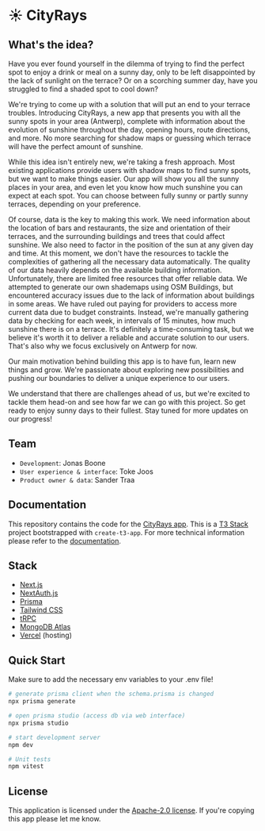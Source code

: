 # ☀️ CityRays

## What's the idea?

Have you ever found yourself in the dilemma of trying to find the perfect spot to enjoy a drink or meal on a sunny day, only to be left disappointed by the lack of sunlight on the terrace? Or on a scorching summer day, have you struggled to find a shaded spot to cool down?

We're trying to come up with a solution that will put an end to your terrace troubles. Introducing CityRays, a new app that presents you with all the sunny spots in your area (Antwerp), complete with information about the evolution of sunshine throughout the day, opening hours, route directions, and more. No more searching for shadow maps or guessing which terrace will have the perfect amount of sunshine.

While this idea isn't entirely new, we're taking a fresh approach. Most existing applications provide users with shadow maps to find sunny spots, but we want to make things easier. Our app will show you all the sunny places in your area, and even let you know how much sunshine you can expect at each spot. You can choose between fully sunny or partly sunny terraces, depending on your preference.

Of course, data is the key to making this work. We need information about the location of bars and restaurants, the size and orientation of their terraces, and the surrounding buildings and trees that could affect sunshine. We also need to factor in the position of the sun at any given day and time. At this moment, we don't have the resources to tackle the complexities of gathering all the necessary data automatically. The quality of our data heavily depends on the available building information. Unfortunately, there are limited free resources that offer reliable data. We attempted to generate our own shademaps using OSM Buildings, but encountered accuracy issues due to the lack of information about buildings in some areas. We have ruled out paying for providers to access more current data due to budget constraints. Instead, we're manually gathering data by checking for each week, in intervals of 15 minutes, how much sunshine there is on a terrace. It's definitely a time-consuming task, but we believe it's worth it to deliver a reliable and accurate solution to our users. That's also why we focus exclusively on Antwerp for now.

Our main motivation behind building this app is to have fun, learn new things and grow. We're passionate about exploring new possibilities and pushing our boundaries to deliver a unique experience to our users.

We understand that there are challenges ahead of us, but we're excited to tackle them head-on and see how far we can go with this project. So get ready to enjoy sunny days to their fullest. Stay tuned for more updates on our progress!

## Team

- `Development`: Jonas Boone
- `User experience & interface`: Toke Joos
- `Product owner & data`: Sander Traa

## Documentation

This repository contains the code for the [CityRays app](https://cityrays.vercel.app/). This is a [T3 Stack](https://create.t3.gg/) project bootstrapped with `create-t3-app`. For more technical information please refer to the [documentation](./docs/GUIDELINES.md).

## Stack

- [Next.js](https://nextjs.org)
- [NextAuth.js](https://next-auth.js.org)
- [Prisma](https://prisma.io)
- [Tailwind CSS](https://tailwindcss.com)
- [tRPC](https://trpc.io)
- [MongoDB Atlas](https://www.mongodb.com/cloud/atlas)
- [Vercel](https://vercel.com) (hosting)

## Quick Start

Make sure to add the necessary env variables to your .env file!

```bash
# generate prisma client when the schema.prisma is changed
npx prisma generate

# open prisma studio (access db via web interface)
npx prisma studio

# start development server
npm dev

# Unit tests
npm vitest
```

## License

This application is licensed under the [Apache-2.0 license](apache.org/licenses/LICENSE-2.0). If you're copying this app please let me know.
